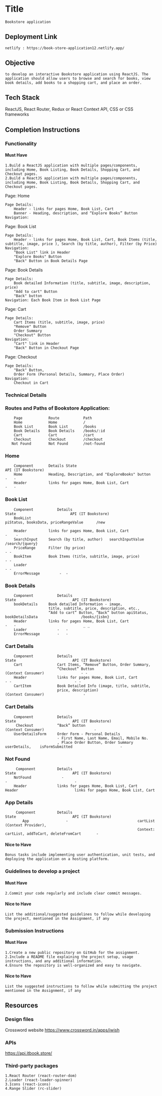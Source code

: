
# Title

    Bookstore application
## Deployment Link 
    netlify : https://book-store-application12.netlify.app/

## Objective

    to develop an interactive Bookstore application using ReactJS. The application should allow users to browse and search for books, view book details, add books to a shopping cart, and place an order.

## Tech Stack
 ReactJS, React Router, Redux or React Context API, CSS or CSS frameworks

## Completion Instructions

### Functionality

#### Must Have

    1.Build a ReactJS application with multiple pages/components, including Home, Book Listing, Book Details, Shopping Cart, and Checkout pages.
    2.Build a ReactJS application with multiple pages/components, including Home, Book Listing, Book Details, Shopping Cart, and Checkout pages.

Page: Home

    Page Details:
        Header - links for pages Home, Book List, Cart
        Banner - Heading, description, and “Explore Books” Button
    Navigation:

Page: Book List

    Page Details:
        Header - links for pages Home, Book List, Cart, Book Items (title, subtitle, image, price ), Search (by title, author), Filter (by Price)
    Navigation:
        "Book List" link in Header
        "Explore Books" Button
        "Back" Button in Book Details Page

Page: Book Details

    Page Details:
        Book detailed Information (title, subtitle, image, description, price)
        "Add to cart" Button
        "Back" button
    Navigation: Each Book Item in Book List Page

Page: Cart

    Page Details:
        Cart Items (title, subtitle, image, price)
        "Remove" Button
        Order Summary
        "Checkout" Button
    Navigation:
        "Cart" link in Header
        "Back" Button in Checkout Page

Page: Checkout

    Page Details:
        "Back" Button,
        Order Form (Personal Details, Summary, Place Order)
    Navigation:
        Checkout in Cart
    

### Technical Details
### Routes and Paths of Bookstore Application:
        Page	        Route	        Path
        Home	        Home	        /
        Book List	    Book List	    /books
        Book Details	Book Details	/books/:id
        Cart	        Cart	        /cart
        Checkout	    Checkout	    /checkout
       Not Found	    Not Found	    /not-found

### Home
        Component	    Details	State	                                    API (IT Bookstore)
        Home	        Heading, Description, and "ExploreBooks" button     	-	-
        Header	        links for pages Home, Book List, Cart	                -	-

### Book List
        Component	        Details	                                           State	                     API (IT Bookstore)
        BookList		                                              piStatus, booksData, priceRangeValue      /new
                        
        Header	        links for pages Home, Book List, Cart	                                               -	-
        SearchInput	    Search (by title, author)	searchInputValue	                                    /search/{query}
        PriceRange	    Filter (by price)	                                                                  -	-
        BookItem	    Book Items (title, subtitle, image, price)	                                          -	-
        Loader		                                                                                          - -
        ErrorMessage		 -	-

### Book Details 
        Component	        Details	                                            State	                       API (IT Bookstore)
        bookDetails 	Book detailed Information - image, 
                        title, subtitle, price, description, etc.,  
                        “Add to cart” Button, “Back” button	apiStatus,       bookDetailsData	                /books/{isbn}
        Header	        links for pages Home, Book List, Cart               	-	-                               _ _
        Loader		        -	-
        ErrorMessage		-	-

### Cart Details
        Component	        Details	                                            State	                       API (IT Bookstore)
        Cart	            Cart Items, “Remove” Button, Order Summary, 
                            “Checkout” Button	                               (Context Consumer)	              - -
        Header	            links for pages Home, Book List, Cart	              -	-                             - -
        CartItem	        Book Detailed Info (image, title, subtitle, 
                            price, description)	                                (Context Consumer)              	-

### Cart Details
        Component	        Details	                                            State	                       API (IT Bookstore)
         Checkout	        “Back” button	                               (Context Consumer)                   	-
        UserDetailsForm	    Order Form - Personal Details 
                            - First Name, Last Name, Email, Mobile No. 
                            , Place Order Button, Order Summary	userDetails,    isFormSubmitted	                     -
### Not Found
         Component	        Details	                                            State	                       API (IT Bookstore)
        NotFound	          -	                                                    -                           	-   
        Header	            links for pages Home, Book List, Cart	            Header	                        links for pages Home, Book List, Cart

### App Details
         Component	        Details	                                            State	                       API (IT Bookstore)
            App             	-	                             cartList (Context Provider), 
                                                                 Context: cartList, addToCart, deleteFromCart	    -


#### Nice to Have

    Bonus tasks include implementing user authentication, unit tests, and deploying the application on a hosting platform.

### Guidelines to develop a project

#### Must Have
    2.Commit your code regularly and include clear commit messages.
#### Nice to Have

    List the additional/suggested guidelines to follow while developing the project, mentioned in the Assignment, if any

### Submission Instructions

#### Must Have

    1.Create a new public repository on GitHub for the assignment.
    2.Include a README file explaining the project setup, usage instructions, and any additional information.
    4.Ensure the repository is well-organized and easy to navigate.
#### Nice to Have

    List the suggested instructions to follow while submitting the project mentioned in the Assignment, if any

## Resources

### Design files

   Crossword website https://www.crossword.in/apps/iwish
### APIs

   https://api.itbook.store/

### Third-party packages

    1.React Router (react-router-dom)
    2.Loader (react-loader-spinner)
    3.Icons (react-icons)
    4.Range Slider (rc-slider)
